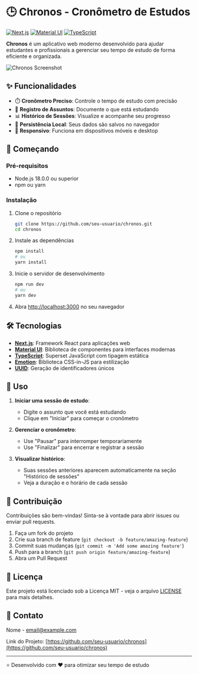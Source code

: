 # 🕒 Chronos - Cronômetro de Estudos

[![Next.js](https://img.shields.io/badge/Next.js-14-black?style=for-the-badge&logo=next.js)](https://nextjs.org/)
[![Material UI](https://img.shields.io/badge/Material_UI-5-blue?style=for-the-badge&logo=mui)](https://mui.com/)
[![TypeScript](https://img.shields.io/badge/TypeScript-5-blue?style=for-the-badge&logo=typescript)](https://www.typescriptlang.org/)

**Chronos** é um aplicativo web moderno desenvolvido para ajudar estudantes e profissionais a gerenciar seu tempo de estudo de forma eficiente e organizada.

![Chronos Screenshot](https://via.placeholder.com/800x400?text=Chronos+App+Screenshot)

## ✨ Funcionalidades

- ⏱️ **Cronômetro Preciso**: Controle o tempo de estudo com precisão
- 📝 **Registro de Assuntos**: Documente o que está estudando
- 📊 **Histórico de Sessões**: Visualize e acompanhe seu progresso
- 💾 **Persistência Local**: Seus dados são salvos no navegador
- 📱 **Responsivo**: Funciona em dispositivos móveis e desktop

## 🚀 Começando

### Pré-requisitos

- Node.js 18.0.0 ou superior
- npm ou yarn

### Instalação

1. Clone o repositório
   ```bash
   git clone https://github.com/seu-usuario/chronos.git
   cd chronos
   ```

2. Instale as dependências
   ```bash
   npm install
   # ou
   yarn install
   ```

3. Inicie o servidor de desenvolvimento
   ```bash
   npm run dev
   # ou
   yarn dev
   ```

4. Abra [http://localhost:3000](http://localhost:3000) no seu navegador

## 🛠️ Tecnologias

- **[Next.js](https://nextjs.org/)**: Framework React para aplicações web
- **[Material UI](https://mui.com/)**: Biblioteca de componentes para interfaces modernas
- **[TypeScript](https://www.typescriptlang.org/)**: Superset JavaScript com tipagem estática
- **[Emotion](https://emotion.sh/)**: Biblioteca CSS-in-JS para estilização
- **[UUID](https://github.com/uuidjs/uuid)**: Geração de identificadores únicos

## 📱 Uso

1. **Iniciar uma sessão de estudo**:
   - Digite o assunto que você está estudando
   - Clique em "Iniciar" para começar o cronômetro

2. **Gerenciar o cronômetro**:
   - Use "Pausar" para interromper temporariamente
   - Use "Finalizar" para encerrar e registrar a sessão

3. **Visualizar histórico**:
   - Suas sessões anteriores aparecem automaticamente na seção "Histórico de sessões"
   - Veja a duração e o horário de cada sessão

## 🤝 Contribuição

Contribuições são bem-vindas! Sinta-se à vontade para abrir issues ou enviar pull requests.

1. Faça um fork do projeto
2. Crie sua branch de feature (`git checkout -b feature/amazing-feature`)
3. Commit suas mudanças (`git commit -m 'Add some amazing feature'`)
4. Push para a branch (`git push origin feature/amazing-feature`)
5. Abra um Pull Request

## 📄 Licença

Este projeto está licenciado sob a Licença MIT - veja o arquivo [LICENSE](LICENSE) para mais detalhes.

## 📧 Contato

Nome - [email@example.com](mailto:email@example.com)

Link do Projeto: [https://github.com/seu-usuario/chronos](https://github.com/seu-usuario/chronos)

---

⭐️ Desenvolvido com ❤️ para otimizar seu tempo de estudo

